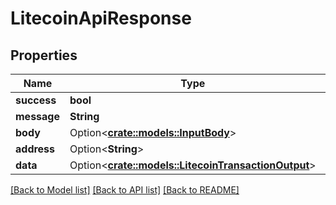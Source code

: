 # LitecoinApiResponse

## Properties

| Name        | Type                                                                                 | Description | Notes       |
| ----------- | ------------------------------------------------------------------------------------ | ----------- | ----------- |
| **success** | **bool**                                                                             |             |             |
| **message** | **String**                                                                           |             |             |
| **body**    | Option<[**crate::models::InputBody**](InputBody.md)>                                 |             | \[optional] |
| **address** | Option<**String**>                                                                   |             | \[optional] |
| **data**    | Option<[**crate::models::LitecoinTransactionOutput**](LitecoinTransactionOutput.md)> |             | \[optional] |

[\[Back to Model list\]](./#documentation-for-models) [\[Back to API list\]](./#documentation-for-api-endpoints) [\[Back to README\]](./)
